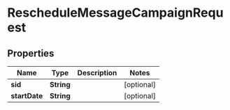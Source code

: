 

# RescheduleMessageCampaignRequest


## Properties

| Name | Type | Description | Notes |
|------------ | ------------- | ------------- | -------------|
|**sid** | **String** |  |  [optional] |
|**startDate** | **String** |  |  [optional] |



